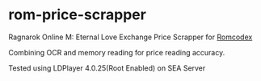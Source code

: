 # rom-price-scrapper
Ragnarok Online M: Eternal Love Exchange Price Scrapper for [Romcodex](https://www.romcodex.com)

Combining OCR and memory reading for price reading accuracy.

Tested using LDPlayer 4.0.25(Root Enabled) on SEA Server
